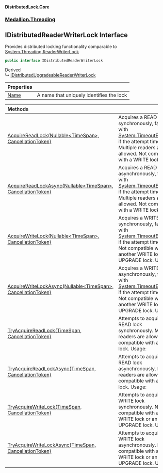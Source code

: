 #### [DistributedLock.Core](README.md 'README')
### [Medallion.Threading](Medallion.Threading.md 'Medallion.Threading')

## IDistributedReaderWriterLock Interface

Provides distributed locking functionality comparable to [System.Threading.ReaderWriterLock](https://docs.microsoft.com/en-us/dotnet/api/System.Threading.ReaderWriterLock 'System.Threading.ReaderWriterLock')

```csharp
public interface IDistributedReaderWriterLock
```

Derived  
&#8627; [IDistributedUpgradeableReaderWriterLock](IDistributedUpgradeableReaderWriterLock.md 'Medallion.Threading.IDistributedUpgradeableReaderWriterLock')

| Properties | |
| :--- | :--- |
| [Name](IDistributedReaderWriterLock.Name.md 'Medallion.Threading.IDistributedReaderWriterLock.Name') | A name that uniquely identifies the lock |

| Methods | |
| :--- | :--- |
| [AcquireReadLock(Nullable&lt;TimeSpan&gt;, CancellationToken)](IDistributedReaderWriterLock.AcquireReadLock.bAhgltfPpI+hi4bNotiyGg.md 'Medallion.Threading.IDistributedReaderWriterLock.AcquireReadLock(System.Nullable<System.TimeSpan>, System.Threading.CancellationToken)') | Acquires a READ lock synchronously, failing with [System.TimeoutException](https://docs.microsoft.com/en-us/dotnet/api/System.TimeoutException 'System.TimeoutException') if the attempt times out. Multiple readers are allowed. Not compatible with a WRITE lock. Usage: |
| [AcquireReadLockAsync(Nullable&lt;TimeSpan&gt;, CancellationToken)](IDistributedReaderWriterLock.AcquireReadLockAsync.otuQSEhQpAEqEEBnyFJHtw.md 'Medallion.Threading.IDistributedReaderWriterLock.AcquireReadLockAsync(System.Nullable<System.TimeSpan>, System.Threading.CancellationToken)') | Acquires a READ lock asynchronously, failing with [System.TimeoutException](https://docs.microsoft.com/en-us/dotnet/api/System.TimeoutException 'System.TimeoutException') if the attempt times out. Multiple readers are allowed. Not compatible with a WRITE lock. Usage: |
| [AcquireWriteLock(Nullable&lt;TimeSpan&gt;, CancellationToken)](IDistributedReaderWriterLock.AcquireWriteLock.8zDirrYDrgr0WzrsnH7blA.md 'Medallion.Threading.IDistributedReaderWriterLock.AcquireWriteLock(System.Nullable<System.TimeSpan>, System.Threading.CancellationToken)') | Acquires a WRITE lock synchronously, failing with [System.TimeoutException](https://docs.microsoft.com/en-us/dotnet/api/System.TimeoutException 'System.TimeoutException') if the attempt times out. Not compatible with another WRITE lock or an UPGRADE lock. Usage: |
| [AcquireWriteLockAsync(Nullable&lt;TimeSpan&gt;, CancellationToken)](IDistributedReaderWriterLock.AcquireWriteLockAsync.fFyCc0HswQXUnGvjzNHJ+A.md 'Medallion.Threading.IDistributedReaderWriterLock.AcquireWriteLockAsync(System.Nullable<System.TimeSpan>, System.Threading.CancellationToken)') | Acquires a WRITE lock asynchronously, failing with [System.TimeoutException](https://docs.microsoft.com/en-us/dotnet/api/System.TimeoutException 'System.TimeoutException') if the attempt times out. Not compatible with another WRITE lock or an UPGRADE lock. Usage: |
| [TryAcquireReadLock(TimeSpan, CancellationToken)](IDistributedReaderWriterLock.TryAcquireReadLock.FwhFBAUmx9brWLKd6O1SSw.md 'Medallion.Threading.IDistributedReaderWriterLock.TryAcquireReadLock(System.TimeSpan, System.Threading.CancellationToken)') | Attempts to acquire a READ lock synchronously. Multiple readers are allowed. Not compatible with a WRITE lock. Usage: |
| [TryAcquireReadLockAsync(TimeSpan, CancellationToken)](IDistributedReaderWriterLock.TryAcquireReadLockAsync.1wx2S+CeVe62/fKwnr3rNQ.md 'Medallion.Threading.IDistributedReaderWriterLock.TryAcquireReadLockAsync(System.TimeSpan, System.Threading.CancellationToken)') | Attempts to acquire a READ lock asynchronously. Multiple readers are allowed. Not compatible with a WRITE lock. Usage: |
| [TryAcquireWriteLock(TimeSpan, CancellationToken)](IDistributedReaderWriterLock.TryAcquireWriteLock.ypAYPzEP3B1U6LcOEQzWBw.md 'Medallion.Threading.IDistributedReaderWriterLock.TryAcquireWriteLock(System.TimeSpan, System.Threading.CancellationToken)') | Attempts to acquire a WRITE lock synchronously. Not compatible with another WRITE lock or an UPGRADE lock. Usage: |
| [TryAcquireWriteLockAsync(TimeSpan, CancellationToken)](IDistributedReaderWriterLock.TryAcquireWriteLockAsync.yhTsitSwERpacPdxWmUvww.md 'Medallion.Threading.IDistributedReaderWriterLock.TryAcquireWriteLockAsync(System.TimeSpan, System.Threading.CancellationToken)') | Attempts to acquire a WRITE lock asynchronously. Not compatible with another WRITE lock or an UPGRADE lock. Usage: |
